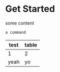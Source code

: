 # Get Started

some content

```bash
a command
```

| test | table |
| --- | --- | 
| 1 | 2 |
| yeah | yo |
